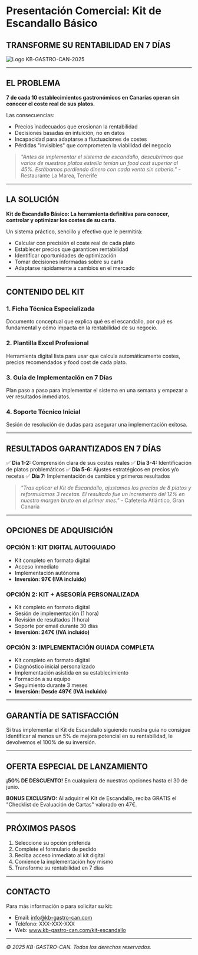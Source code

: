 # Presentación Comercial: Kit de Escandallo Básico

## TRANSFORME SU RENTABILIDAD EN 7 DÍAS

![Logo KB-GASTRO-CAN-2025](/kb-gastro-can-2025/panel_navegable/assets/logo.png)

---

## EL PROBLEMA

**7 de cada 10 establecimientos gastronómicos en Canarias operan sin conocer el coste real de sus platos.**

Las consecuencias:
- Precios inadecuados que erosionan la rentabilidad
- Decisiones basadas en intuición, no en datos
- Incapacidad para adaptarse a fluctuaciones de costes
- Pérdidas "invisibles" que comprometen la viabilidad del negocio

> *"Antes de implementar el sistema de escandallo, descubrimos que varios de nuestros platos estrella tenían un food cost superior al 45%. Estábamos perdiendo dinero con cada venta sin saberlo."* - Restaurante La Marea, Tenerife

---

## LA SOLUCIÓN

**Kit de Escandallo Básico: La herramienta definitiva para conocer, controlar y optimizar los costes de su carta.**

Un sistema práctico, sencillo y efectivo que le permitirá:
- Calcular con precisión el coste real de cada plato
- Establecer precios que garanticen rentabilidad
- Identificar oportunidades de optimización
- Tomar decisiones informadas sobre su carta
- Adaptarse rápidamente a cambios en el mercado

---

## CONTENIDO DEL KIT

### 1. Ficha Técnica Especializada
Documento conceptual que explica qué es el escandallo, por qué es fundamental y cómo impacta en la rentabilidad de su negocio.

### 2. Plantilla Excel Profesional
Herramienta digital lista para usar que calcula automáticamente costes, precios recomendados y food cost de cada plato.

### 3. Guía de Implementación en 7 Días
Plan paso a paso para implementar el sistema en una semana y empezar a ver resultados inmediatos.

### 4. Soporte Técnico Inicial
Sesión de resolución de dudas para asegurar una implementación exitosa.

---

## RESULTADOS GARANTIZADOS EN 7 DÍAS

✅ **Día 1-2:** Comprensión clara de sus costes reales
✅ **Día 3-4:** Identificación de platos problemáticos
✅ **Día 5-6:** Ajustes estratégicos en precios y/o recetas
✅ **Día 7:** Implementación de cambios y primeros resultados

> *"Tras aplicar el Kit de Escandallo, ajustamos los precios de 8 platos y reformulamos 3 recetas. El resultado fue un incremento del 12% en nuestro margen bruto en el primer mes."* - Cafetería Atlántico, Gran Canaria

---

## OPCIONES DE ADQUISICIÓN

### OPCIÓN 1: KIT DIGITAL AUTOGUIADO
- Kit completo en formato digital
- Acceso inmediato
- Implementación autónoma
- **Inversión: 97€ (IVA incluido)**

### OPCIÓN 2: KIT + ASESORÍA PERSONALIZADA
- Kit completo en formato digital
- Sesión de implementación (1 hora)
- Revisión de resultados (1 hora)
- Soporte por email durante 30 días
- **Inversión: 247€ (IVA incluido)**

### OPCIÓN 3: IMPLEMENTACIÓN GUIADA COMPLETA
- Kit completo en formato digital
- Diagnóstico inicial personalizado
- Implementación asistida en su establecimiento
- Formación a su equipo
- Seguimiento durante 3 meses
- **Inversión: Desde 497€ (IVA incluido)**

---

## GARANTÍA DE SATISFACCIÓN

Si tras implementar el Kit de Escandallo siguiendo nuestra guía no consigue identificar al menos un 5% de mejora potencial en su rentabilidad, le devolvemos el 100% de su inversión.

---

## OFERTA ESPECIAL DE LANZAMIENTO

**¡50% DE DESCUENTO!**
En cualquiera de nuestras opciones hasta el 30 de junio.

**BONUS EXCLUSIVO:**
Al adquirir el Kit de Escandallo, reciba GRATIS el "Checklist de Evaluación de Cartas" valorado en 47€.

---

## PRÓXIMOS PASOS

1. Seleccione su opción preferida
2. Complete el formulario de pedido
3. Reciba acceso inmediato al kit digital
4. Comience la implementación hoy mismo
5. Transforme su rentabilidad en 7 días

---

## CONTACTO

Para más información o para solicitar su kit:
- Email: info@kb-gastro-can.com
- Teléfono: XXX-XXX-XXX
- Web: www.kb-gastro-can.com/kit-escandallo

---

*© 2025 KB-GASTRO-CAN. Todos los derechos reservados.*

